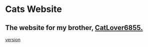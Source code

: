 # Cats Website

## The website for my brother, [CatLover6855.](https://www.roblox.com/users/129701348/profile "Check out CatLover6855's Roblox Page")

[version](https://github.com/FHGDev/cats-website/releases)
